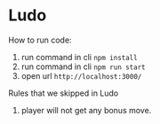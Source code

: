 # Ludo

How to run code:

1. run command in cli `npm install`
2. run command in cli `npm run start`
3. open url `http://localhost:3000/`

Rules that we skipped in Ludo

1. player will not get any bonus move.
